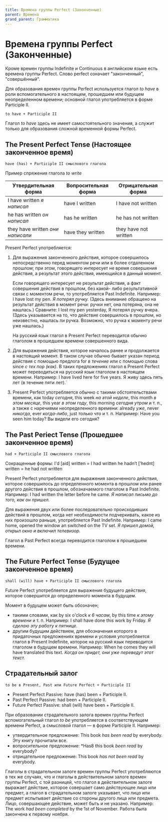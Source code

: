 ```yaml
---
title: Времена группы Perfect (Законченные)
parent: Времена
grand_parent: Грамматика
---
```


# Времена группы Perfect (Законченные)


Кроме времен группы Indefinite и Continuous в английском языке есть
времена группы Perfect. Слово perfect означает "законченный",
"совершённый".

Для образования времен группы Perfect используется глагол *to have* в
роли вспомогательного в настоящем, прошедшем или будущем
неопределенном времени; основной глагол употребляется в форме
Participle II.

    to have + Participle II

Глагол *to have* здесь не имеет самостоятельного значения, а служит
только для образования сложной временной формы Perfect.

## The Present Perfect Tense (Настоящее законченное время)

    have (has) + Participle II смыслового глагола

Пример спряжения глагола *to write*

| Утвердительная форма             | Вопросительная форма | Отрицательная форма   |
|----------------------------------|----------------------|-----------------------|
| I have written *я написал*       | have I written       | I have not written    |
| he has written *он написал*      | has he written       | he has not written    |
| they have written *они написали* | have they written    | they have not written |

Present Perfect употребляется:

1. Для выражения законченного действия, которое совершилось
   непосредственно перед моментом речи или в более отдаленном прошлом;
   при этом, говорящего интересует не время совершения действия, а
   результат этого действия, имеющийся в данный момент.

   Если говорящего интересует не результат действия, а факт совершения
   действия в прошлом, без какой- либо результативной связи с моментом
   речи, то употребляется Past Indefinite. Например: I have lost my
   pen.  *Я потерял ручку.* (Здесь внимание обращено на результат
   действия в момент речи: ручки нет, она потеряна, она не нашлась.)
   Сравните: I lost my pen yesterday, Я потерял ручку вчера.  (Здесь
   указывается на то, что действие совершилось в прошлом, но
   неизвестно, нашлась ли ручка. Возможно, что ручка к моменту речи
   уже нашлась.)

   На русский язык глагол в Present Perfect переводится обычно
   глаголом в прошедшем времени совершенного вида.

2. Для выражения действия, которое началось ранее и продолжается в
   настоящий момент.  В таком случае обычно бывает указан период
   действия с помощью предлога for *в течение* или с помощью слова
   since *с тех пор (как)*.  В таких предложениях глагол в Present
   Perfect может переводиться на русский язык глаголом в настоящем
   времени.  Например: I have lived here for five years.  Я живу здесь
   пять лет (в течение пяти лет).`

3. Present Perfect употребляется обычно с такими обстоятельствами
   времени, как today *сегодня*, this week *на этой неделе*, this
   month *в этом месяце*, this year *в этом году*, this morning
   *сегодня утром* и т. п., а также с наречиями неопределенного
   времени: already *уже*, never *никогда*, ever *когда-либо*, just
   *только что* и т. п.  Например: Have you seen him today?  Вы видели
   его сегодня?


## The Past Periect Tense (Прошедшее законченное время)

    had + Participle II смыслового глагола

Сокращенные формы:
I'd [aid] written = I had written
he hadn’t [’hednt] written = he had not written

Present Perfect употребляется для выражения законченного действия,
которое совершилось до определенного момента в прошлом или ранее
другого действия в прошлом, обозначаемого глаголом в Past
Indefinite. Например: I had written the letter before he came.  *Я
написал письмо до того, как он пришел.*

Для выражения двух или более последовательно происходивших действий в
прошлом, когда нет необходимости подчеркивать, какое из них произошло
раньше, употребляется Past Indefinite.  Например: I came home, opened
the window ап switched on the TV set.  *Я пришел домой, открыл окно и
включил телевизор.*

Глагол в Past Perfect всегда переводится глаголом в прошедшем времени.


## The Future Perfect Tense (Будущее законченное время)

    shall (will) have + Participle II смыслового глагола

Future Perfect употребляется для выражения будущего действия, которое совершится до определенного
момента в будущем.

Момент в будущем может быть обозначен;
- такими словами, как by six o'clock *к 6 часам*, by this time *к
  этому времени* и т. п.  Например: I shall have done this work by
  Friday.  *Я сделаю эту работу к пятнице.*
- другим будущим действием, для обозначения которого в придаточных
  предложениях времени и условия употребляется глагол в Present
  Indefinite, которое на русский язык переводится глаголом в будущем
  времени. Например: When he comes they will have translated this
  text.  *Когда он придет, они уже переведут этот текст.*

## Страдательный залог

    to be в Present, Past или Future Perfect + Participle II

- Present Perfect Passive: have (has) been + Participle II.
- Past Perfect Passive: had been + Participle II.
- Future Perfect Passive: shall (will) have been + Participle II.

При образовании страдательного залога времен группы Perfect
вспомогательный глагол *to be* употребляется
в соответствующем времени Perfect, а смысловой глагол — в форме
Participle II. Например:
- утвердительное предложение: This book *has been read* by everybody.
  Эту книгу прочитали все.
- вопросительное предложение: *Has8 this book *been read* by
  everybody?
- отрицательное предложение: This book *has not been read* by
  everybody.

Глаголы в страдательном залоге времен группы Perfect употребляются в
тех же случаях, что и глаголы в действительном залоге времен группы
Perfect, с той разницей, что глагол в действительном залоге выражает
действие, которое совершает само действующее лицо или предмет, а
глагол в страдательном залоге указывает, что лицо или предмет
испытывает действие со стороны другого лица или предмета. Лицо,
совершающее действие, может быть и не указано. Например: The work *had
been completed* by the 1st of November.  Работа была закончена к
первому ноября.


